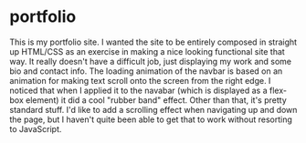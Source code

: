 # portfolio

This is my portfolio site. I wanted the site to be entirely composed in straight up HTML/CSS as an exercise in making a nice looking functional site that way. 
It really doesn't have a difficult job, just displaying my work and some bio and contact info.
The loading animation of the navbar is based on an animation for making text scroll onto the screen from the right edge. I noticed that when I applied it to the navabar (which is displayed
as a flex-box element) it did a cool "rubber band" effect. 
Other than that, it's pretty standard stuff. I'd like to add a scrolling effect when navigating up and down the page, but I haven't quite been able to get that to work without resorting 
to JavaScript.
